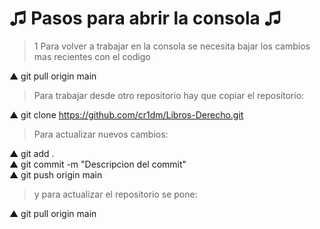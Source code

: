 # ♫ Pasos para abrir la consola ♫

> 1 Para volver a trabajar en la consola se necesita bajar los cambios mas recientes con el codigo

▲ git pull origin main

> Para trabajar desde otro repositorio hay que copiar el repositorio:

▲ git clone https://github.com/cr1dm/Libros-Derecho.git

> Para actualizar nuevos cambios:

▲ git add .  
▲ git commit -m "Descripcion del commit"  
▲ git push origin main  

> y para actualizar el repositorio se pone:

▲ git pull origin main
